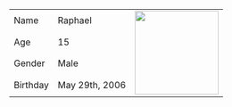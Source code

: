 <table>
  <tr>
    <td>Name</td>
    <td>Raphael</td>
    <td rowspan="9"><img src="https://distok.top/stickers/754103543786504244/754108890559283200.gif" width="150" height="150"></td>
  </tr>
  <tr>
    <td>Age</td>
    <td>15</td>
  </tr>
  <tr>
    <td>Gender</td>
    <td>Male</td>
  </tr>
  <tr>
    <td>Birthday</td>
    <td>May 29th, 2006</td>
  </tr>
</table>
